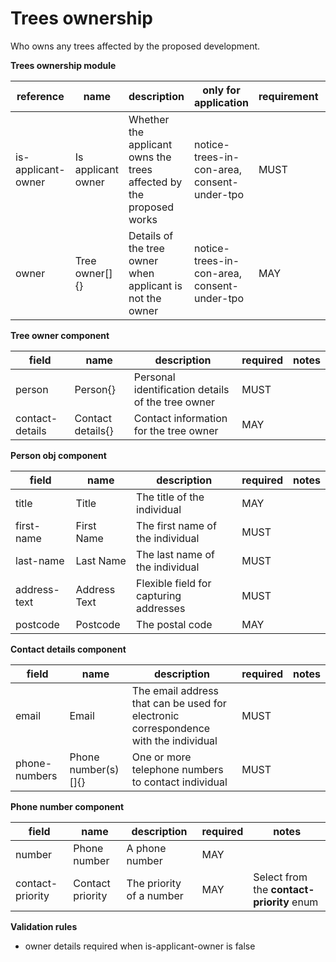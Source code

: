 # Trees ownership

Who owns any trees affected by the proposed development.

**Trees ownership module**

| reference | name | description | only for application | requirement | notes |
| --- | --- | --- | --- | --- | --- |
| is-applicant-owner | Is applicant owner | Whether the applicant owns the trees affected by the proposed works | notice-trees-in-con-area, consent-under-tpo | MUST |  |
| owner | Tree owner[]{} | Details of the tree owner when applicant is not the owner | notice-trees-in-con-area, consent-under-tpo | MAY | Rule: is a MUST if `is-applicant-owner` is `False` |


**Tree owner component**

field | name | description | required | notes
-- | -- | -- | -- | --
person | Person{} | Personal identification details of the tree owner | MUST | 
contact-details | Contact details{} | Contact information for the tree owner | MAY | 


**Person obj component**

field | name | description | required | notes
-- | -- | -- | -- | --
title | Title | The title of the individual | MAY | 
first-name | First Name | The first name of the individual | MUST | 
last-name | Last Name | The last name of the individual | MUST | 
address-text | Address Text | Flexible field for capturing addresses | MUST | 
postcode | Postcode | The postal code | MAY | 


**Contact details component**

field | name | description | required | notes
-- | -- | -- | -- | --
email | Email | The email address that can be used for electronic correspondence with the individual | MUST | 
phone-numbers | Phone number(s)[]{} | One or more telephone numbers to contact individual | MUST | 


**Phone number component**

field | name | description | required | notes
-- | -- | -- | -- | --
number | Phone number | A phone number | MAY | 
contact-priority | Contact priority | The priority of a number | MAY | Select from the **contact-priority** enum

**Validation rules**

- owner details required when is-applicant-owner is false